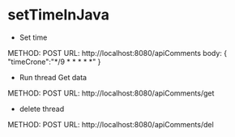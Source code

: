 # setTimeInJava

* Set time 

METHOD: POST
URL: http://localhost:8080/apiComments
body: 
{
    "timeCrone":"*/9 * * * * *"
}



* Run thread Get data

METHOD: POST
URL: http://localhost:8080/apiComments/get




* delete thread

METHOD: POST
URL: http://localhost:8080/apiComments/del


